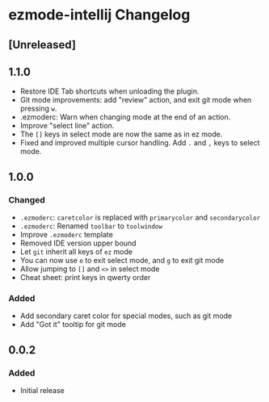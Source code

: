 <!-- Keep a Changelog guide -> https://keepachangelog.com -->

# ezmode-intellij Changelog

## [Unreleased]

## 1.1.0
- Restore IDE Tab shortcuts when unloading the plugin.
- Git mode improvements: add "review" action, and exit git mode when pressing `w`.
- .ezmoderc: Warn when changing mode at the end of an action.
- Improve "select line" action.
- The `[]` keys in select mode are now the same as in ez mode.
- Fixed and improved multiple cursor handling. Add `.` and `,` keys to select mode.

## 1.0.0
### Changed
- `.ezmoderc`: `caretcolor` is replaced with `primarycolor` and `secondarycolor`
- `.ezmoderc`: Renamed `toolbar` to `toolwindow`
- Improve `.ezmoderc` template
- Removed IDE version upper bound
- Let `git` inherit all keys of `ez` mode
- You can now use `e` to exit select mode, and `g` to exit git mode
- Allow jumping to `[]` and `<>` in select mode
- Cheat sheet: print keys in qwerty order

### Added
- Add secondary caret color for special modes, such as git mode
- Add "Got it" tooltip for git mode

## 0.0.2
### Added
- Initial release
